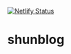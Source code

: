 [![Netlify Status](https://api.netlify.com/api/v1/badges/19d3fe07-9bed-482b-8ec4-3b1ef744b278/deploy-status)](https://app.netlify.com/sites/shunblog/deploys)

# shunblog
